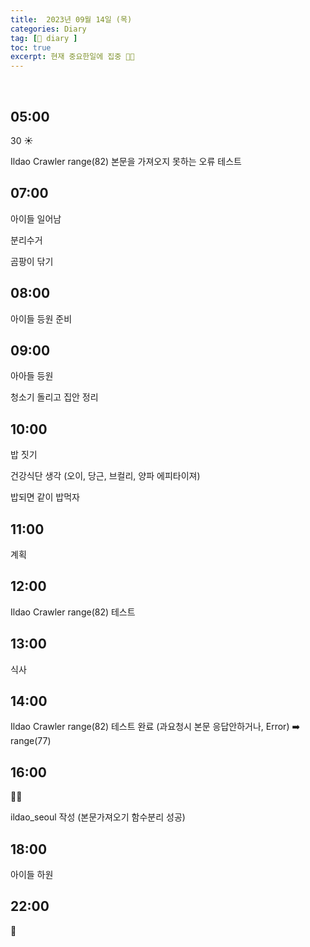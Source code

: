 ```yaml
---
title:  2023년 09월 14일 (목)
categories: Diary
tag: [📒 diary ]
toc: true
excerpt: 현재 중요한일에 집중 🤸🏻
---
```

​
## 05:00

30 ☀️

Ildao Crawler range(82) 본문을 가져오지 못하는 오류 테스트

## 07:00

아이들 일어남

분리수거

곰팡이 닦기

## 08:00

아이들 등원 준비

## 09:00

아아들 등원

청소기 돌리고 집안 정리

## 10:00

밥 짓기

건강식단 생각 (오이, 당근, 브컬리, 양파 에피타이져)

밥되면 같이 밥먹자

## 11:00

계획

## 12:00

Ildao Crawler range(82) 테스트

## 13:00

식사

## 14:00

Ildao Crawler range(82) 테스트 완료 (과요청시 본문 응답안하거나, Error) ➡️ range(77)

## 16:00

🤸🏻

ildao_seoul 작성 (본문가져오기 함수분리 성공)

## 18:00

아이들 하원

## 22:00

🌙

<br><br><br>